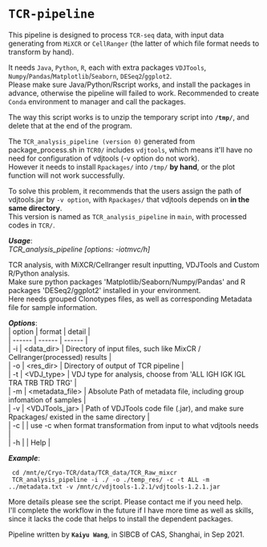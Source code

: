 # `TCR-pipeline`
This pipeline is designed to process `TCR-seq` data, with input data generating from `MiXCR` or `CellRanger` (the latter of which file format needs to transform by hand).
  
It needs `Java`, `Python`, `R`, each with extra packages `VDJTools`, `Numpy`/`Pandas`/`Matplotlib`/`Seaborn`, `DESeq2`/`ggplot2`.   
Please make sure Java/Python/Rscript works, and install the packages in advance, otherwise the pipeline will failed to work. Recommended to create `Conda` environment to manager and call the packages.
  
The way this script works is to unzip the temporary script into __`/tmp/`__, and delete that at the end of the program.  
  
The `TCR_analysis_pipeline (version 0)` generated from package_process.sh in `TCR0/` includes `vdjtools`, which means it'll have no need for configuration of vdjtools (-v option do not work).  
However it needs to install `Rpackages/` into `/tmp/` __by hand__, or the plot function will not work successfully.  
  
To solve this problem, it recommends that the users assign the path of vdjtools.jar by `-v option`, with `Rpackages/` that vdjtools depends on __in the same directory__.   
This version is named as `TCR_analysis_pipeline` in `main`, with processed codes in `TCR/`.   
  
  
___Usage___:  
 _TCR_analysis_pipeline [options: -iotmvc/h]_  
  
 TCR analysis, with MiXCR/Cellranger result inputting, VDJTools and Custom R/Python analysis.  
 Make sure python packages 'Matplotlib/Seaborn/Numpy/Pandas' and R packages 'DESeq2/ggplot2' installed in your environment.  
 Here needs grouped Clonotypes files, as well as corresponding Metadata file for sample information.  
  
___Options___:  
| option | format | detail |  
| ------ | ------ | ------ |  
| -i | <data_dir> | Directory of input files, such like MixCR / Cellranger(processed) results |  
| -o | <res_dir> | Directory of output of TCR pipeline |  
| -t | <VDJ_type> | VDJ type for analysis, choose from 'ALL IGH IGK IGL TRA TRB TRD TRG' |  
| -m | <metadata_file> | Absolute Path of metadata file, including group infomation of samples |  
| -v | <VDJTools_jar> | Path of VDJTools code file (.jar), and make sure Rpackages/ existed in the same directory |  
| -c |  | use -c when format transformation from input to what vdjtools needs |  
| -h |  | Help |  
  
___Example___:  
```Shell
 cd /mnt/e/Cryo-TCR/data/TCR_data/TCR_Raw_mixcr  
 TCR_analysis_pipeline -i ./ -o ./temp_res/ -c -t ALL -m ../metadata.txt -v /mnt/c/vdjtools-1.2.1/vdjtools-1.2.1.jar  
```
  
More details please see the script. Please contact me if you need help.   
I'll complete the workflow in the future if I have more time as well as skills, since it lacks the code that helps to install the dependent packages.
  
Pipeline written by __`Kaiyu Wang`__, in SIBCB of CAS, Shanghai, in Sep 2021.  

